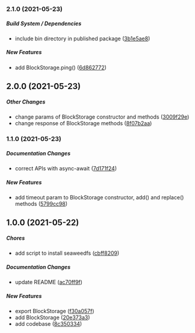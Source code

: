 ### 2.1.0 (2021-05-23)

##### Build System / Dependencies

*  include bin directory in published package ([3b1e5ae8](https://github.com/trubavuong/seaweedfs/commit/3b1e5ae87259eeea738a89504008cfaa0aeaa8d6))

##### New Features

*  add BlockStorage.ping() ([6d862772](https://github.com/trubavuong/seaweedfs/commit/6d86277256ddad994b66fdd07dccee21bc54e182))

## 2.0.0 (2021-05-23)

##### Other Changes

*  change params of BlockStorage constructor and methods ([3009f29e](https://github.com/trubavuong/seaweedfs/commit/3009f29ea47ff827f77d0d8108ac169657bfd29c))
*  change response of BlockStorage methods ([8f07b2aa](https://github.com/trubavuong/seaweedfs/commit/8f07b2aaa9c50ac80468c8ea9785e7e5f9759dd5))

### 1.1.0 (2021-05-23)

##### Documentation Changes

*  correct APIs with async-await ([7d171f24](https://github.com/trubavuong/seaweedfs/commit/7d171f243caa4628ecd87a3afec3bead253fe1d2))

##### New Features

*  add timeout param to BlockStorage constructor, add() and replace() methods ([5799cc98](https://github.com/trubavuong/seaweedfs/commit/5799cc98b11e37817ca6831579d3039217fc8aa6))

## 1.0.0 (2021-05-22)

##### Chores

*  add script to install seaweedfs ([cbff8209](https://github.com/trubavuong/seaweedfs/commit/cbff82090ea4d4255780fc4bae0e5286149d96ae))

##### Documentation Changes

*  update README ([ac70ff9f](https://github.com/trubavuong/seaweedfs/commit/ac70ff9f1bd34a1e395333a3b5ea7d0d3b17e5af))

##### New Features

*  export BlockStorage ([f30a057f](https://github.com/trubavuong/seaweedfs/commit/f30a057f6b0784c9a12ea7442b80c841df6132c2))
*  add BlockStorage ([20e373a3](https://github.com/trubavuong/seaweedfs/commit/20e373a3820013cc04db74f84ecd8f5e3a2f0782))
*  add codebase ([8c350334](https://github.com/trubavuong/seaweedfs/commit/8c3503348a8397f851f698dda02865e33264ba1f))

